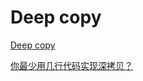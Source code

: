 # Deep copy

[Deep copy](https://developer.mozilla.org/en-US/docs/Glossary/Deep_copy)  

[你最少用几行代码实现深拷贝？](https://juejin.cn/post/7075351322014253064)